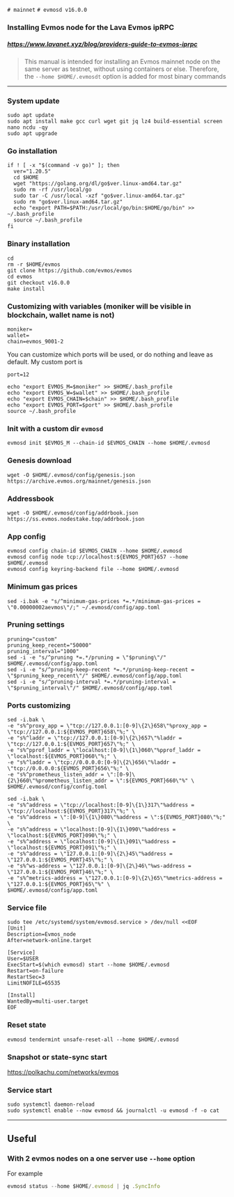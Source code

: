 `# mainnet`
`# evmosd v16.0.0`

### Installing Evmos node for the Lava Evmos ipRPC
##### https://www.lavanet.xyz/blog/providers-guide-to-evmos-iprpc
> This manual is intended for installing an Evmos mainnet node on the same server as testnet, without using containers or else. Therefore, the `--home $HOME/.evmosdt` option is added for most binary commands

____

### System update
```
sudo apt update
sudo apt install make gcc curl wget git jq lz4 build-essential screen nano ncdu -qy
sudo apt upgrade
```

### Go installation
```
if ! [ -x "$(command -v go)" ]; then
  ver="1.20.5"
  cd $HOME
  wget "https://golang.org/dl/go$ver.linux-amd64.tar.gz"
  sudo rm -rf /usr/local/go
  sudo tar -C /usr/local -xzf "go$ver.linux-amd64.tar.gz"
  sudo rm "go$ver.linux-amd64.tar.gz"
  echo "export PATH=$PATH:/usr/local/go/bin:$HOME/go/bin" >> ~/.bash_profile
  source ~/.bash_profile
fi
```

### Binary installation
```
cd
rm -r $HOME/evmos
git clone https://github.com/evmos/evmos
cd evmos
git checkout v16.0.0
make install
```

### Customizing with variables (moniker will be visible in blockchain, wallet name is not)
```
moniker=
wallet=
chain=evmos_9001-2
```

You can customize which ports will be used, or do nothing and leave as default.
My custom port is
```
port=12
```

```
echo "export EVMOS_M=$moniker" >> $HOME/.bash_profile
echo "export EVMOS_W=$wallet" >> $HOME/.bash_profile
echo "export EVMOS_CHAIN=$chain" >> $HOME/.bash_profile
echo "export EVMOS_PORT=$port" >> $HOME/.bash_profile
source ~/.bash_profile
```

### Init with a custom dir `evmosd`
```
evmosd init $EVMOS_M --chain-id $EVMOS_CHAIN --home $HOME/.evmosd
```

### Genesis download
```
wget -O $HOME/.evmosd/config/genesis.json https://archive.evmos.org/mainnet/genesis.json
```

### Addressbook
```
wget -O $HOME/.evmosd/config/addrbook.json https://ss.evmos.nodestake.top/addrbook.json
```

### App config
```
evmosd config chain-id $EVMOS_CHAIN --home $HOME/.evmosd
evmosd config node tcp://localhost:${EVMOS_PORT}657 --home $HOME/.evmosd
evmosd config keyring-backend file --home $HOME/.evmosd
```

### Minimum gas prices
```
sed -i.bak -e "s/^minimum-gas-prices *=.*/minimum-gas-prices = \"0.00000002aevmos\"/;" ~/.evmosd/config/app.toml
```

### Pruning settings
```
pruning="custom"
pruning_keep_recent="50000"
pruning_interval="1000"
sed -i -e "s/^pruning *=.*/pruning = \"$pruning\"/" $HOME/.evmosd/config/app.toml
sed -i -e "s/^pruning-keep-recent *=.*/pruning-keep-recent = \"$pruning_keep_recent\"/" $HOME/.evmosd/config/app.toml
sed -i -e "s/^pruning-interval *=.*/pruning-interval = \"$pruning_interval\"/" $HOME/.evmosd/config/app.toml
```

### Ports customizing
```
sed -i.bak \
-e "s%^proxy_app = \"tcp://127.0.0.1:[0-9]\{2\}658\"%proxy_app = \"tcp://127.0.0.1:${EVMOS_PORT}658\"%;" \
-e "s%^laddr = \"tcp://127.0.0.1:[0-9]\{2\}657\"%laddr = \"tcp://127.0.0.1:${EVMOS_PORT}657\"%;" \
-e "s%^pprof_laddr = \"localhost:[0-9]\{1\}060\"%pprof_laddr = \"localhost:${EVMOS_PORT}060\"%;" \
-e "s%^laddr = \"tcp://0.0.0.0:[0-9]\{2\}656\"%laddr = \"tcp://0.0.0.0:${EVMOS_PORT}656\"%;" \
-e "s%^prometheus_listen_addr = \":[0-9]\{2\}660\"%prometheus_listen_addr = \":${EVMOS_PORT}660\"%" \
$HOME/.evmosd/config/config.toml

sed -i.bak \
-e "s%^address = \"tcp://localhost:[0-9]\{1\}317\"%address = \"tcp://localhost:${EVMOS_PORT}317\"%;" \
-e "s%^address = \":[0-9]\{1\}080\"%address = \":${EVMOS_PORT}080\"%;" \
-e "s%^address = \"localhost:[0-9]\{1\}090\"%address = \"localhost:${EVMOS_PORT}090\"%;" \
-e "s%^address = \"localhost:[0-9]\{1\}091\"%address = \"localhost:${EVMOS_PORT}091\"%;" \
-e "s%^address = \"127.0.0.1:[0-9]\{2\}45\"%address = \"127.0.0.1:${EVMOS_PORT}45\"%;" \
-e "s%^ws-address = \"127.0.0.1:[0-9]\{2\}46\"%ws-address = \"127.0.0.1:${EVMOS_PORT}46\"%;" \
-e "s%^metrics-address = \"127.0.0.1:[0-9]\{2\}65\"%metrics-address = \"127.0.0.1:${EVMOS_PORT}65\"%" \
$HOME/.evmosd/config/app.toml
```

### Service file
```
sudo tee /etc/systemd/system/evmosd.service > /dev/null <<EOF
[Unit]
Description=Evmos_node
After=network-online.target

[Service]
User=$USER
ExecStart=$(which evmosd) start --home $HOME/.evmosd
Restart=on-failure
RestartSec=3
LimitNOFILE=65535

[Install]
WantedBy=multi-user.target
EOF
```

### Reset state
```
evmosd tendermint unsafe-reset-all --home $HOME/.evmosd
```

### Snapshot or state-sync start
https://polkachu.com/networks/evmos

### Service start
```
sudo systemctl daemon-reload
sudo systemctl enable --now evmosd && journalctl -u evmosd -f -o cat
```

____

## Useful

### With 2 evmos nodes on a one server use `--home` option
For example
```javascript
evmosd status --home $HOME/.evmosd | jq .SyncInfo
```
